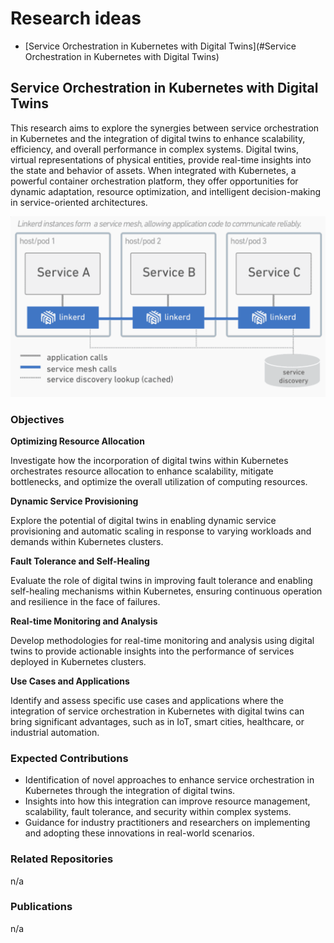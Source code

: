 # Research ideas

- [Service Orchestration in Kubernetes with Digital Twins](#Service Orchestration in Kubernetes with Digital Twins)

## Service Orchestration in Kubernetes with Digital Twins

This research aims to explore the synergies between service orchestration in Kubernetes and the integration of digital twins to enhance scalability, efficiency, and overall performance in complex systems. Digital twins, virtual representations of physical entities, provide real-time insights into the state and behavior of assets. When integrated with Kubernetes, a powerful container orchestration platform, they offer opportunities for dynamic adaptation, resource optimization, and intelligent decision-making in service-oriented architectures.

![](images/linkerd-service-mesh-diagram.png)

### Objectives

**Optimizing Resource Allocation**

Investigate how the incorporation of digital twins within Kubernetes orchestrates resource allocation to enhance scalability, mitigate bottlenecks, and optimize the overall utilization of computing resources.

**Dynamic Service Provisioning**

Explore the potential of digital twins in enabling dynamic service provisioning and automatic scaling in response to varying workloads and demands within Kubernetes clusters.

**Fault Tolerance and Self-Healing**

Evaluate the role of digital twins in improving fault tolerance and enabling self-healing mechanisms within Kubernetes, ensuring continuous operation and resilience in the face of failures.

**Real-time Monitoring and Analysis**

Develop methodologies for real-time monitoring and analysis using digital twins to provide actionable insights into the performance of services deployed in Kubernetes clusters.

**Use Cases and Applications**

Identify and assess specific use cases and applications where the integration of service orchestration in Kubernetes with digital twins can bring significant advantages, such as in IoT, smart cities, healthcare, or industrial automation.

### Expected Contributions
* Identification of novel approaches to enhance service orchestration in Kubernetes through the integration of digital twins.
* Insights into how this integration can improve resource management, scalability, fault tolerance, and security within complex systems.
* Guidance for industry practitioners and researchers on implementing and adopting these innovations in real-world scenarios.

### Related Repositories
n/a

### Publications
n/a